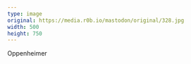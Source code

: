```yaml
---
type: image
original: https://media.r0b.io/mastodon/original/328.jpg
width: 500
height: 750
---
```


Oppenheimer
